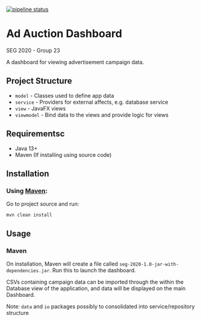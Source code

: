[![pipeline status](https://git.soton.ac.uk/fb3g18/seg-2020/badges/master/pipeline.svg)](https://git.soton.ac.uk/fb3g18/seg-2020/-/commits/master)

# Ad Auction Dashboard
SEG 2020 - Group 23

A dashboard for viewing advertisement campaign data. 

## Project Structure
- `model` - Classes used to define app data
- `service` - Providers for external affects, e.g. database service
- `view` - JavaFX views
- `viewmodel` - Bind data to the views and provide logic for views
## Requirementsc
- Java 13+
- Maven (If installing using source code)

## Installation
### Using [Maven](https://maven.apache.org/):
Go to project source and run:
```
mvn clean install
```
## Usage
### Maven
On installation, Maven will create a file called `seg-2020-1.0-jar-with-dependencies.jar`. Run this to launch the dashboard.

CSVs containing campaign data can be imported through the within the Database view of the application, and data will be displayed on the main Dashboard.

Note: `data` and `io` packages possibly to consolidated into service/repository structure